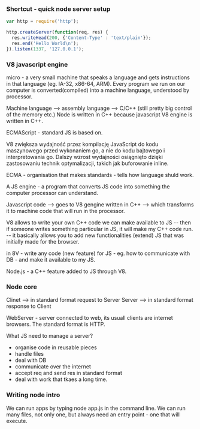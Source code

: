 ### Shortcut - quick node server setup  

```javascript
var http = require('http');

http.createServer(function(req, res) {
  res.writeHead(200, {'Content-Type' : 'text/plain'});
  res.end('Hello World\n');
}).listen(1337, '127.0.0.1');
```

### V8 javascript engine

micro - a very small machine that speaks a language and gets instructions in that language (eg. IA-32, x86-64, ARM).
Every program we run on our computer is converted(compiled) into a machine language, understood by processor.

Machine language --> assembly language --> C/C++ (still pretty big control of the memory etc.)
Node is written in C++ because javascript V8 engine is written in C++.

ECMAScript - standard JS is based on.

V8 zwiększa wydajność przez kompilację JavaScript do kodu maszynowego przed wykonaniem go, a nie do kodu bajtowego i interpretowania go. Dalszy wzrost wydajności osiągnięto dzięki zastosowaniu technik optymalizacji, takich jak buforowanie inline.

ECMA - organisation that makes standards - tells how language shuld work.

A JS engine - a program that converts JS code into something the computer processor can understand.

Javascript code --> goes to V8 gengine written in C++ --> which transforms it to machine code that will run in the processor.

V8 allows to write your own C++ code we can make available to JS -- then if someone writes something particular in JS, it will make my C++ code run. -- it basically allows you to add new functionalities (extend) JS that was initially made for the browser.

in 8V - write any code (new feature) for JS - eg. how to communicate with DB - and make it available to my JS.

Node.js - a C++ feature added to JS through V8.

### Node core

Clinet --> in standard format request to Server
Server --> in standard format response to Client

WebServer - server connected to web, its usuall clients are internet browsers. The standard format is HTTP.

What JS need to manage a server?
- organise code in reusable pieces
- handle files
- deal with DB
- communicate over the internet
- accept req and send res in standard format
- deal with work that tkaes a long time.

### Writing node intro

We can run apps by typing node app.js in the command line.
We can run many files, not only one, but always need an entry point - one that will execute. 
